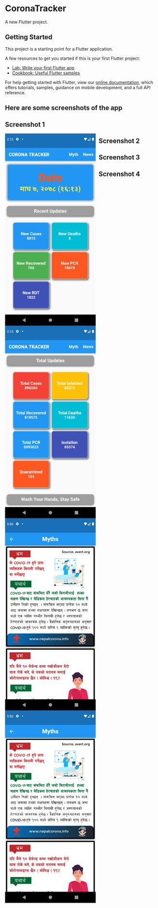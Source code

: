 # CoronaTracker

A new Flutter project.

## Getting Started

This project is a starting point for a Flutter application.

A few resources to get you started if this is your first Flutter project:

- [Lab: Write your first Flutter app](https://flutter.dev/docs/get-started/codelab)
- [Cookbook: Useful Flutter samples](https://flutter.dev/docs/cookbook)

For help getting started with Flutter, view our
[online documentation](https://flutter.dev/docs), which offers tutorials,
samples, guidance on mobile development, and a full API reference.

## Here are some screenshots of the app 

## Screenshot 1
<img src="Screenshot_1642840207.png" alt="Markdown Monster icon" style="float:left;margin-right:10px;" width="300" />

## Screenshot 2
<img src="Screenshot_1642840213.png" alt="Markdown Monster icon" style="float:left;margin-right:10px;" width="300" />

## Screenshot 3
<img src="Screenshot_1642939513.png" alt="Markdown Monster icon" style="float:left;margin-right:10px;" width="300" />

## Screenshot 4
<img src="Screenshot_1642939513.png" alt="Markdown Monster icon" style="float:left;margin-right:10px;" width="300" />

